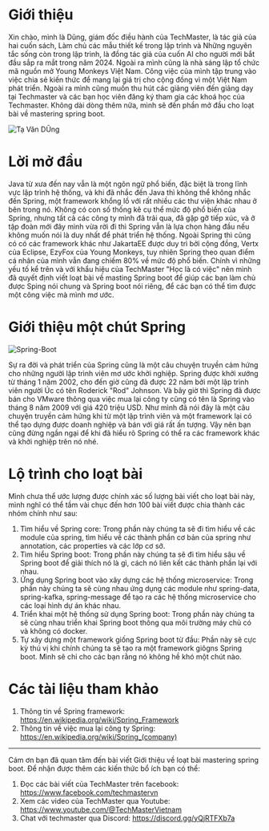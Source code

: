 # Giới thiệu

Xin chào, mình là Dũng, giám đốc điều hành của TechMaster, là tác giả của hai cuốn sách, Làm chủ các mẫu thiết kế trong lập trình và Những nguyên tắc sống còn trong lập trình, là đồng tác giả của cuốn AI cho người mới bắt đầu sắp ra mắt trong năm 2024. Ngoài ra mình cũng là nhà sáng lập tổ chức mã nguồn mở Young Monkeys Việt Nam. Công việc của mình tập trung vào việc chia sẻ kiến thức để mang lại giá trị cho cộng đồng vì một Việt Nam phát triển. Ngoài ra mình cũng muốn thu hút các giảng viên đến giảng dạy tại Techmaster và các bạn học viên đăng ký tham gia các khoá học của Techmaster. Không dài dòng thêm nữa, mình sẽ đến phần mở đầu cho loạt bài về mastering spring boot.

![Tạ Văn DŨng](https://media.techmaster.vn/api/static/c2m5ou451cob24f6skeg/99tgcQhH)

# Lời mở đầu

Java từ xưa đến nay vẫn là một ngôn ngữ phổ biến, đặc biệt là trong lĩnh vực lập trình hệ thống, và khi đã nhắc đến Java thì không thể không nhắc đến Spring, một framework khổng lồ với rất nhiều các thư viện khác nhau ở bên trong nó.
Không có con số thống kê cụ thể mức độ phổ biến của Spring, nhưng tất cả các công ty mình đã trải qua, đã gặp gỡ tiếp xúc, và ở tập đoàn mới đây mình vừa rời đi thì Spring vẫn là lựa chọn hàng đầu nếu không muốn nói là duy nhất để phát triển hệ thống. Ngoài Spring thì cũng có có các framework khác như JakartaEE được duy trì bởi cộng đồng, Vertx của Eclipse, EzyFox của Young Monkeys, tuy nhiên Spring theo quan điểm cá nhân của mình vẫn đang chiếm 80% về mức độ phổ biến.
Chính vì những yếu tố kể trên và với khẩu hiệu của TechMaster "Học là có việc" nên mình đã quyết định viết loạt bài về masting Spring boot để giúp các bạn làm chủ được Sping nói chung và Spring boot nói riêng, để các bạn có thể tìm được một công việc mà mình mơ ước.

# Giới thiệu một chút Spring

![Spring-Boot](https://media.techmaster.vn/api/static/c2m5ou451cob24f6skeg/vvdfYH3F)

Sự ra đời và phát triển của Spring cũng là một câu chuyện truyền cảm hứng cho những người lập trình viên mơ ước khởi nghiệp.
Spring được khởi xướng từ tháng 1 năm 2002, cho đến giờ cũng đã được 22 năm bởi một lập trình viên người Úc có tên Roderick "Rod" Johnson. Và bây giờ thì Spring đã được bán cho VMware thông qua việc mua lại công ty cũng có tên là Spring vào tháng 8 năm 2009 với giá 420 triệu USD. Như mình đã nói đây là một câu chuyện truyền cảm hứng khi từ một lập trình viên và một framework lại có thể tạo dựng được doanh nghiệp và bán với giá rất ấn tượng. Vậy nên bạn cũng đừng ngần ngại để khi đã hiểu rõ Spring có thể ra các framework khác và khởi nghiệp trên nó nhé.

# Lộ trình cho loạt bài

Mình chưa thể ước lượng được chính xác số lượng bài viết cho loạt bài này, mình nghĩ có thể tầm vài chục đến hơn 100 bài viết được chia thành các nhóm chính như sau:
1. Tìm hiểu về Spring core: Trong phần này chúng ta sẽ đi tìm hiểu về các module của spring, tìm hiểu về các thành phần cơ bản của spring như annotation, các properties và các lớp cơ sở.
2. Tìm hiểu Spring boot: Trong phần này chúng ta sẽ đi tìm hiểu sâu về Spring boot để giải thích nó là gì, cách nó liên kết các thành phần lại với nhau.
3. Ứng dụng Spring boot vào xây dựng các hệ thống microservice: Trong phần này chúng ta sẽ cùng nhau ứng dụng các module như spring-data, spring-kafka, spring-message để tạo ra các hệ thống microservice cho các loại hình dự án khác nhau.
4. Triển khai một hệ thống sử dụng Spring boot: Trong phần này chúng ta sẽ cùng nhau triển khai Spring boot thông qua môi trường máy chủ có và không có docker.
5. Tự xây dựng một framework giống Spring boot từ đầu: Phần này sẽ cực kỳ thú vị khi chính chúng ta sẽ tạo ra một framework giôgns Spring boot. Mình sẽ chỉ cho các bạn rằng nó không hề khó một chút nào.

# Các tài liệu tham khảo

1. Thông tin về Spring framework: https://en.wikipedia.org/wiki/Spring_Framework
2. Thông tin về việc mua lại công ty Spring: https://en.wikipedia.org/wiki/Spring_(company)

---

Cám ơn bạn đã quan tâm đến bài viết Giới thiệu về loạt bài mastering spring boot. Để nhận được thêm các kiến thức bổ ích bạn có thể:
1. Đọc các bài viết của TechMaster trên facebook: https://www.facebook.com/techmastervn
2. Xem các video của TechMaster qua Youtube: https://www.youtube.com/@TechMasterVietnam
3. Chat với techmaster qua Discord: https://discord.gg/yQjRTFXb7a
